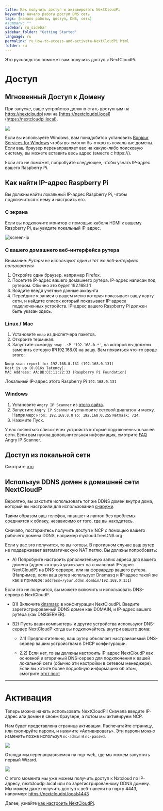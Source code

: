 ```yaml
---
title: Как получить доступ и активировать NextCloudPi
keywords: начало работы доступ DNS сеть
tags: [начало работы, доступ, DNS, сеть]
#summary: ""
sidebar: ru_sidebar
sidebar_folder: "Getting Started"
language: ru
permalink: ru_How-to-access-and-activate-NextCloudPi.html
folder: ru
---
```



[nc-wifi]: https://github.com/nextcloud/nextcloudpi/wiki/Configuration-Reference#nc-wifi

Это руководство поможет вам получить доступ к NextCloudPi.

# Доступ

## Мгновенный Доступ к Домену
При запуске, ваше устройство должно стать доступным на [https://nextcloudpi](https://nextcloudpi) или на [https://nextcloudpi.local](https://nextcloudpi.local).

![](https://ownyourbits.com/wp-content/uploads/2017/09/local-access1.jpg)

Если вы используете Windows, вам понадобитсо установить [Bonjour Services for Windows](https://support.apple.com/kb/DL999)  чтобы вы смогли бы открыть локальные домены. Если ваш браузер перенаправляет вас на какую-либо поисковую систему, вы можете вставить весь адрес (вместе с https://). 

Если это не поможет, попробуйте следующее, чтобы узнать IP-адрес вашего Raspberry Pi.

## Как найти IP-адрес Raspberry Pi
Вы должны найти локальный IP-адрес Raspberry Pi, чтобы подключиться к нему и настроить его.

### С экрана
Если вы подключите монитор с помощью кабеля HDMI к вашему Raspberry Pi, вы увидите локальный IP-адрес.

![screen-ip](https://ownyourbits.com/wp-content/uploads/2017/02/nextcloudpi_boot.jpg)

### С вашего домашнего веб-интерфейса рутера
Внимание: *Рутеры не используют один и тот же веб-интерфейс пользователя*
1. Откройте один браузер, например Firefox.
2. Посетите IP-адрес вашего домашнего рутера. IP-адрес написан под рутером. Обычно это будет 192.168.1.1
3. Войдите введя учетные данные аккаунта
4. Перейдите к записи в вашем меню которая показывает вашу карту сети, и найдите список который показывает IP-адреса подключенных устройств. IP-адрес вашего Raspberry Pi должен быть указан здесь.

### Linux / Mac
1. Установите `nmap` из диспетчера пакетов.
2. Откроите терминал.
3. Запустите команду `nmap -sP '192.168.0.*'`, на которой вы должны заменить сетевую IP(192.168.0) на вашу. 
Вам появиться что-то вроде этого:
```
Nmap scan report for 192.168.0.131 (192.168.0.131)
Host is up (0.016s latency).
MAC Address: AA:BB:CC:11:22:33 (Raspberry Pi Foundation)
```

Локальный IP-адрес этого Raspberry Pi `192.168.0.131`

### Windows
1. Установите `Angry IP Scanner` из [этого сайта](http://angryip.org/).
2. Запустите `Angry IP Scanner` и установите сетевой диапазон и маску. Например: `From: 192.168.0.0` `To: 192.168.0.255` `Netmask: /24`.
3. Нажмите Пуск.

У вас появиться список всех устройств которые подключенны к вашей сети. Если вам нужна допольнительная информация, смотрите [FAQ](http://angryip.org/faq/) Angry IP Scanner. 

## Доступ из локальной сети

Смотрите [это](https://github.com/nextcloud/nextcloudpi/wiki/How-to-access-from-outside-your-network)

## Используя DDNS домен в домашней сети NextCloudP

Вероятно, вы захотите использовать тот же DDNS домен внутри дома, который вы настроили для использования [снаружи](https://github.com/nextcloud/nextcloudpi/wiki/How-to-access-from-outside-your-network).

Таким образом ваш телефон, планшет и лаптоп без проблемы соединятся к облаку, независимо от того, где вы находитесь.

Сначало, постораитесь получить доступ к NCP с помощью вашего рабочего домена DDNS, например mycloud.freeDNS.org

Если у вас это получится, то вы готовы. В противном случае ваш рутер не поддерживает автоматическую NAT петлю. Вы должны попробовать: 

* A) Попробуите настроить дополнительную запис адреса для вашего домена (адрес который указывает на локальный IP-адрес NextCloudP) на DNS-сервере, или на форвардер вашего рутера.  (Например, если ваш рутер использует Dnsmasq и IP-адрес такой же как в примере: `address=/your.ddns.domain/192.168.0.131`) 

Если это не получится, вы можете включить и использовать DNS-сервер в NextCloudP.

* B1) Включите [dnsmasq](https://github.com/nextcloud/nextcloudpi/wiki/Configuration-Reference#dnsmasq) в конфигурации NextCloudPi. Введите зарегистрированный DDNS домен как DOMAIN, и IP-адрес вашего рутера (как DNSSERVER).

* B2) Пусть ваши компьютеры и другие устройства используют DNS-сервер NextCloudP когда вы подключайтесь внутри вашего дома:

  * 2.1) Предпочтительно, ваш рутер объявляет настраиваемый DNS-сервер вашим устройствам в DHCP конфигурации.

  * 2.2) Если нет, то вы должны настроить IP-адрес NextCloudP как основной и вторичный DNS-сервер для подключения к вашей локальной сети (обычно эти настройки в сетевом менеджере). Если вы хотите более подробную информацию об этом, смотрите [этот пост](https://ownyourbits.com/2017/03/09/dnsmasq-as-dns-cache-server-for-nextcloudpi-and-raspbian/)

---

# Активация

Теперь можно начать использовать NextCloudPi! Сначала введите IP-адрес или домен в своем браузере, а потом мы активируем NCP.

Нам будет представлена ​​страница активации. Распечатайте страницу, или скопируйте пароли, и нажмите «Активировать». Эти пароли можно изменить позже используя `nc-admin` и `nc-passwd`.

![](https://ownyourbits.com/wp-content/uploads/2018/04/ncp-activation.gif)

Отсюда мы перенаправляемся на ncp-web, где мы можем запустить первый Wizard.

![](https://ownyourbits.com/wp-content/uploads/2017/10/wizard-demo1.gif)

С этого момента мы уже можем получить доступ к Nxtcloud по IP-адресу, nextcloudpi.local или по зарегистрированному DDNS домену. Мы можем даже получить доступ к веб-панели на порту 4443, например: https://nextcloudpi.local:4443

Далее, узнайте [как настроить NextCloudPi](https://github.com/nextcloud/nextcloudpi/wiki/How-to-configure-NextCloudPi).